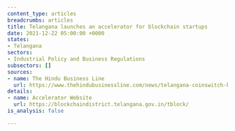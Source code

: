 ```yaml
---
content_type: articles
breadcrumbs: articles
title: Telangana launches an accelerator for blockchain startups
date: 2021-12-22 05:00:00 +0000
states:
- Telangana
sectors:
- Industrial Policy and Business Regulations
subsectors: []
sources:
- name: The Hindu Business Line
  url: https://www.thehindubusinessline.com/news/telangana-coinswitch-kuber-and-lumos-labs-roll-out-india-blockchain-accelerator/article37980174.ece
details:
- name: Accelerator Website
  url: https://blockchaindistrict.telangana.gov.in/tblock/
is_analysis: false

---
```

